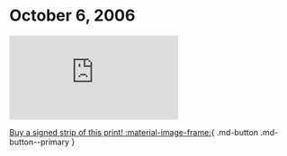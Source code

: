 # October 6, 2006

![](https://www.achewood.com/comic.php?date=10062006)

[Buy a signed strip of this print! :material-image-frame:](https://achewood-holiday-pop-up.myshopify.com/products/strip#10062006){ .md-button .md-button--primary }
